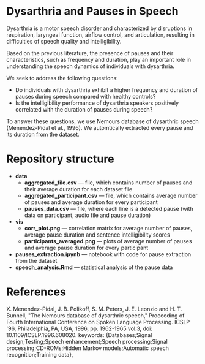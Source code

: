 # Dysarthria and Pauses in Speech 

Dysarthria is a motor speech disorder and characterized by disruptions in respiration, laryngeal function, airflow control, and articulation, resulting in difficulties of speech quality and intelligibility.

Based on the previous literature, the presence of pauses and their characteristics, such as frequency and duration, play an important role in understanding the speech dynamics of individuals with dysarthria.

We seek to address the following questions:
+ Do individuals with dysarthria exhibit a higher frequency and duration of pauses during speech compared with healthy controls?
+ Is the intelligibility performance of dysarthria speakers positively correlated with the duration of pauses during speech?

To answer these questions, we use Nemours database of dysarthric speech (Menendez-Pidal et al., 1996). We automtically extracted every pause and its duration from the dataset.

# Repository structure

+ **data**
  + **aggregated_file.csv** — file, which contains number of pauses and their average duration for each dataset file
  + **aggregated_participant.csv** — file, which contains average number of pauses and average duration for every participant
  + **pauses_data.csv** — file, where each line is a detected pause (with data on participant, audio file and pause duration)
+ **vis**
  + **corr_plot.png** — correlation matrix for average number of pauses, average pause duration and sentence intelligibility scores
  + **participants_averaged.png** — plots of average number of pauses and average pause duration for every participant
+ **pauses_extraction.ipynb** — notebook with code for pause extraction from the dataset
+ **speech_analysis.Rmd** — statistical analysis of the pause data

# References
X. Menendez-Pidal, J. B. Polikoff, S. M. Peters, J. E. Leonzio and H. T. Bunnell, "The Nemours database of dysarthric speech," Proceeding of Fourth International Conference on Spoken Language Processing. ICSLP '96, Philadelphia, PA, USA, 1996, pp. 1962-1965 vol.3, doi: 10.1109/ICSLP.1996.608020. keywords: {Databases;Signal design;Testing;Speech enhancement;Speech processing;Signal processing;CD-ROMs;Hidden Markov models;Automatic speech recognition;Training data},


